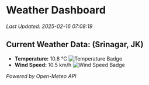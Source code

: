 
# Weather Dashboard

_Last Updated: 2025-02-16 07:08:19_

## Current Weather Data: (Srinagar, JK)
- **Temperature:** 10.8 °C ![Temperature Badge](https://img.shields.io/badge/Temperature-Low%20Temp-blue)
- **Wind Speed:** 10.5 km/h ![Wind Speed Badge](https://img.shields.io/badge/Wind%20Speed-Light%20Wind-blue)

*Powered by Open-Meteo API*
